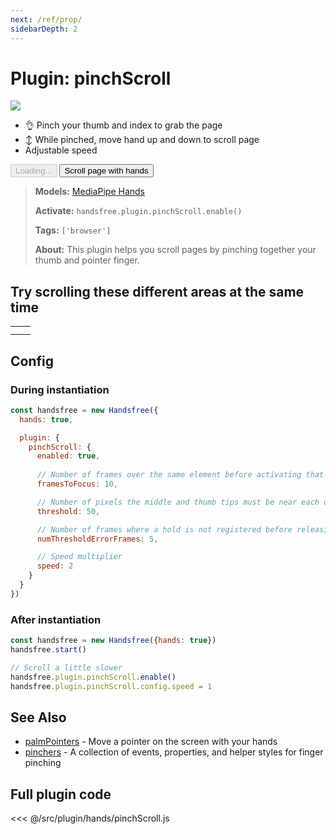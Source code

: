 ```yaml
---
next: /ref/prop/
sidebarDepth: 2
---
```

# Plugin: pinchScroll

<div class="window">
  <div class="window-body">
    <div class="row">
      <div class="col-6"><img src="https://media3.giphy.com/media/r3Z89IFJfndPwJcItT/giphy.gif"></div>
      <div class="col-6">
        <ul>
          <li>👌 Pinch your thumb and index to grab the page</li>
          <li>↕ While pinched, move hand up and down to scroll page</li>
          <li>Adjustable speed</li>
        </ul>
        <HandsfreeToggle class="full-width handsfree-hide-when-started-without-hands" text-off="Scroll page with hands" text-on="Stop Hands" :opts="demoOpts" />
        <button class="handsfree-show-when-started-without-hands handsfree-show-when-loading" disabled><Fa-Spinner spin /> Loading...</button>
        <button class="handsfree-show-when-started-without-hands handsfree-hide-when-loading" @click="startDemo"><Fa-Video /> Scroll page with hands</button>
      </div>
    </div>
  </div>
</div>

> **Models:** [MediaPipe Hands](/ref/model/hands/)
>
> **Activate:** `handsfree.plugin.pinchScroll.enable()`
>
> **Tags:** `['browser']`
>
> **About:** This plugin helps you scroll pages by pinching together your thumb and pointer finger.


## Try scrolling these different areas at the same time
<table class="multi-hand-scrollers">
  <tr>
    <td><div><div></div></div></td>
    <td><div><div></div></div></td>
  </tr>
  <tr>
    <td><div><div></div></div></td>
    <td><div><div></div></div></td>
  </tr>
</table>

## Config

### During instantiation

```js
const handsfree = new Handsfree({
  hands: true,

  plugin: {
    pinchScroll: {
      enabled: true,
      
      // Number of frames over the same element before activating that element
      framesToFocus: 10,

      // Number of pixels the middle and thumb tips must be near each other to drag
      threshold: 50,

      // Number of frames where a hold is not registered before releasing a drag
      numThresholdErrorFrames: 5,

      // Speed multiplier
      speed: 2
    }
  }
})
```

### After instantiation

```js
const handsfree = new Handsfree({hands: true})
handsfree.start()

// Scroll a little slower
handsfree.plugin.pinchScroll.enable()
handsfree.plugin.pinchScroll.config.speed = 1
```

## See Also
- [palmPointers](/ref/plugin/palmPointers/) - Move a pointer on the screen with your hands
- [pinchers](/ref/plugin/pinchers/) - A collection of events, properties, and helper styles for finger pinching

## Full plugin code

<<< @/src/plugin/hands/pinchScroll.js


<!-- Code -->
<script>
export default {
  data () {
    return {
      demoOpts: {
        autostart: true,
        
        weboji: false,
        hands: true,
        facemesh: false,
        pose: false,
        holistic: false,
        handpose: false,

        plugin: {
          palmPointers: {enabled: true},
          pinchScroll: {enabled: true}
        }
      }
    }
  },

  methods: {
    /**
     * Start the page with our preset options
     */
    startDemo () {
      this.$root.handsfree.update(this.demoOpts)
    }
  }
}
</script>